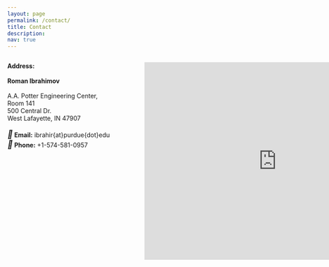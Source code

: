 ```yaml
---
layout: page
permalink: /contact/
title: Contact
description: 
nav: true
---
```


<p style="width: 48%; float: left;">
	<b>Address:</b>
	<br>
	<br>
	<b>Roman Ibrahimov</b>
	<br>
	<br>
	A.A. Potter Engineering Center, Room 141
	<br>
	500 Central Dr.
	<br>
	West Lafayette, IN 47907
	<br>
	<br>
	<i style="font-size:19px" class="fa">&#xf0e0;</i><b>  Email:</b> ibrahir{at}purdue{dot}edu
	<br>
	<i style="font-size:19px" class="fa">&#xf095;</i><b>  Phone:</b> +1-574-581-0957

<p style="width: 38%; float: right;">
	<iframe src="https://www.google.com/maps/embed?pb=!1m18!1m12!1m3!1d11263.132751370831!2d-86.92086896571006!3d40.42731916982026!2m3!1f0!2f0!3f0!3m2!1i1024!2i768!4f13.1!3m3!1m2!1s0x8812e3b5041597db%3A0xa8aac1aa84e1756d!2sPotter%20Engineering%20Center!5e1!3m2!1sen!2sus!4v1636346968806!5m2!1sen!2sus" width="600" height="450" style="border:0;" allowfullscreen="" loading="lazy"></iframe>


